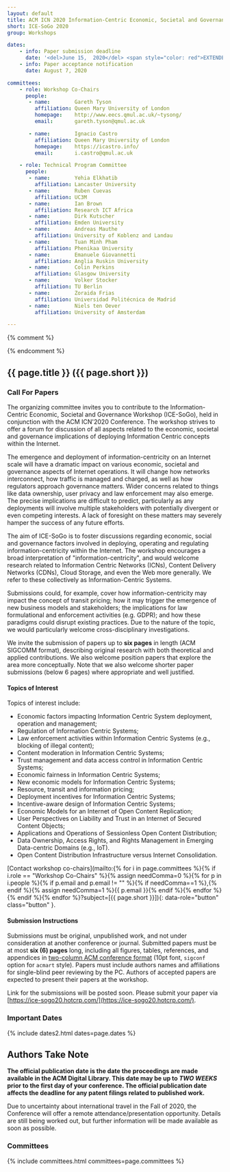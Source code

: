 ```yaml
---
layout: default
title: ACM ICN 2020 Information-Centric Economic, Societal and Governance Workshop
short: ICE-SoGo 2020
group: Workshops

dates:
    - info: Paper submission deadline
      date: '<del>June 15,  2020</del> <span style="color: red">EXTENDED: July 6, 2020</span>'
    - info: Paper acceptance notification
      date: August 7, 2020

committees:
    - role: Workshop Co-Chairs
      people:
       - name:        Gareth Tyson
         affiliation: Queen Mary University of London
         homepage:    http://www.eecs.qmul.ac.uk/~tysong/
         email:       gareth.tyson@qmul.ac.uk

       - name:        Ignacio Castro
         affiliation: Queen Mary University of London
         homepage:    https://icastro.info/
         email:       i.castro@qmul.ac.uk

    - role: Technical Program Committee
      people:
       - name:        Yehia Elkhatib
         affiliation: Lancaster University
       - name:        Ruben Cuevas
         affiliation: UC3M
       - name:        Ian Brown
         affiliation: Research ICT Africa
       - name:        Dirk Kutscher
         affiliation: Emden University
       - name:        Andreas Mauthe
         affiliation: University of Koblenz and Landau
       - name:        Tuan Minh Pham
         affiliation: Phenikaa University
       - name:        Emanuele Giovannetti
         affiliation: Anglia Ruskin University
       - name:        Colin Perkins
         affiliation: Glasgow University
       - name:        Volker Stocker
         affiliation: TU Berlin
       - name:        Zoraida Frias
         affiliation: Universidad Politécnica de Madrid
       - name:        Niels ten Oever
         affiliation: University of Amsterdam

---
```

{%  comment %}


<!-- ### Workshop Program -->

<!-- {% include program-online.html type="workshop-ice-sogo" %} -->

{% endcomment %}

## {{ page.title }} ({{ page.short }})

### Call For Papers

The organizing committee invites you to contribute to the Information-Centric Economic, Societal and Governance Workshop (ICE-SoGo), held in conjunction with the ACM ICN'2020 Conference.
The workshop strives to offer a forum for discussion of all aspects related to the economic, societal and governance implications of deploying Information Centric concepts within the Internet.

The emergence and deployment of information-centricity on an Internet scale will have a dramatic impact on various economic, societal and governance aspects of Internet operations.
It will change how networks interconnect, how traffic is managed and charged, as well as how regulators approach governance matters.
Wider concerns related to things like data ownership, user privacy and law enforcement may also emerge.
The precise implications are difficult to predict, particularly as any deployments will involve multiple stakeholders with potentially divergent or even competing interests.
A lack of foresight on these matters may severely hamper the success of any future efforts.

The aim of ICE-SoGo is to foster discussions regarding economic, social and governance factors involved in deploying, operating and regulating information-centricity within the Internet.
The workshop encourages a broad interpretation of "information-centricity", and would welcome research related to Information Centric Networks (ICNs), Content Delivery Networks (CDNs), Cloud Storage, and even the Web more generally.
We refer to these collectively as Information-Centric Systems.

Submissions could, for example, cover how information-centricity may impact the concept of transit pricing; how it may trigger the emergence of new business models and stakeholders; the implications for law formulational and enforcement activities (e.g.
GDPR); and how these paradigms could disrupt existing practices.
Due to the nature of the topic, we would particularly welcome cross-disciplinary investigations.

We invite the submission of papers up to **six pages** in length (ACM SIGCOMM format), describing original research with both theoretical and applied contributions.
We also welcome position papers that explore the area more conceptually.
Note that we also welcome shorter paper submissions (below 6 pages) where appropriate and well justified.

#### Topics of Interest

Topics of interest include:

- Economic factors impacting Information Centric System deployment, operation and management;
- Regulation of Information Centric Systems;
- Law enforcement activities within Information Centric Systems (e.g., blocking of illegal content);
- Content moderation in Information Centric Systems;
- Trust management and data access control in Information Centric Systems;
- Economic fairness in Information Centric Systems;
- New economic models for Information Centric Systems;
- Resource, transit and information pricing;
- Deployment incentives for Information Centric Systems;
- Incentive-aware design of Information Centric Systems;
- Economic Models for an Internet of Open Content Replication;
- User Perspectives on Liability and Trust in an Internet of Secured Content Objects;
- Applications and Operations of Sessionless Open Content Distribution;
- Data Ownership, Access Rights, and Rights Management in Emerging Data-centric Domains (e.g., IoT).
- Open Content Distribution Infrastructure versus Internet Consolidation.

[Contact workshop co-chairs](mailto:{%
 for i in page.committees 
    %}{% if i.role == "Workshop Co-Chairs" 
        %}{% assign needComma=0 
        %}{% for p in i.people 
            %}{% if p.email and p.email != "" 
                %}{% if needComma==1 %},{% endif 
                %}{% assign needComma=1 
                %}{{ p.email 
            }}{% endif 
        %}{% endfor 
    %}{% endif 
%}{% endfor %}?subject=[{{ page.short }}]){: data-role="button" class="button" }.

#### Submission Instructions

Submissions must be original, unpublished work, and not under consideration at another conference or journal.
Submitted papers must be at most **six (6) pages** long, including all figures, tables, references, and appendices in [two-column ACM conference format](https://github.com/conference-websites/acmart-sigproc-template/) (10pt font, `sigconf` option for `acmart` style).
Papers must include authors names and affiliations for single-blind peer reviewing by the PC.
Authors of accepted papers are expected to present their papers at the workshop.

Link for the submissions will be posted soon.
Please submit your paper via [https://ice-sogo20.hotcrp.com/](https://ice-sogo20.hotcrp.com/).


### Important Dates

{% include dates2.html dates=page.dates %}

## Authors Take Note

**The official publication date is the date the proceedings are made available in the ACM Digital Library. This date may be up to *TWO WEEKS* prior to the first day of your conference. The official publication date affects the deadline for any patent filings related to published work.**

Due to uncertainty about international travel in the Fall of 2020, the Conference will offer a remote attendance/presentation opportunity.  Details are still being worked out, but further information will be made available as soon as possible.

### Committees

{% include committees.html committees=page.committees %}
